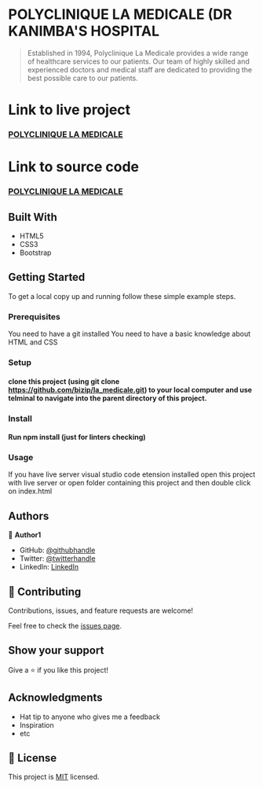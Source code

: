 # POLYCLINIQUE LA MEDICALE (DR KANIMBA'S HOSPITAL

>Established in 1994, Polyclinique La Medicale provides a wide range of healthcare services to our patients. Our team of highly skilled and experienced doctors and medical staff are dedicated to providing the best possible care to our patients.

# Link to live project

### [POLYCLINIQUE LA MEDICALE](https://bizip.github.io/la_medicale/)

# Link to source code

### [POLYCLINIQUE LA MEDICALE](https://github.com/bizip/la_medicale.git)

## Built With

- HTML5
- CSS3
- Bootstrap

## Getting Started

To get a local copy up and running follow these simple example steps.

### Prerequisites

You need to have a git installed
You need to have a basic knowledge about HTML and CSS

### Setup

#### clone this project (using git clone https://github.com/bizip/la_medicale.git) to your local computer and use telminal to navigate into the parent directory of this project.

### Install

#### Run npm install (just for linters checking)

### Usage

If you have live server visual studio code etension installed open this project with live server or open folder containing this project and then double click on index.html

## Authors

👤 **Author1**

- GitHub: [@githubhandle](https://github.com/bizip)
- Twitter: [@twitterhandle](https://twitter.com/BizimunguPasca9)
- LinkedIn: [LinkedIn](www.linkedin.com/in/bizimungu)

## 🤝 Contributing

Contributions, issues, and feature requests are welcome!

Feel free to check the [issues page](../../issues/).

## Show your support

Give a ⭐️ if you like this project!

## Acknowledgments

- Hat tip to anyone who gives me a feedback
- Inspiration
- etc

## 📝 License

This project is [MIT](./MIT.md) licensed.
